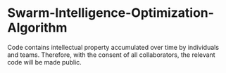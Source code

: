 # Swarm-Intelligence-Optimization-Algorithm
Code contains intellectual property accumulated over time by individuals and teams. Therefore, with the consent of all collaborators, the relevant code will be made public.


